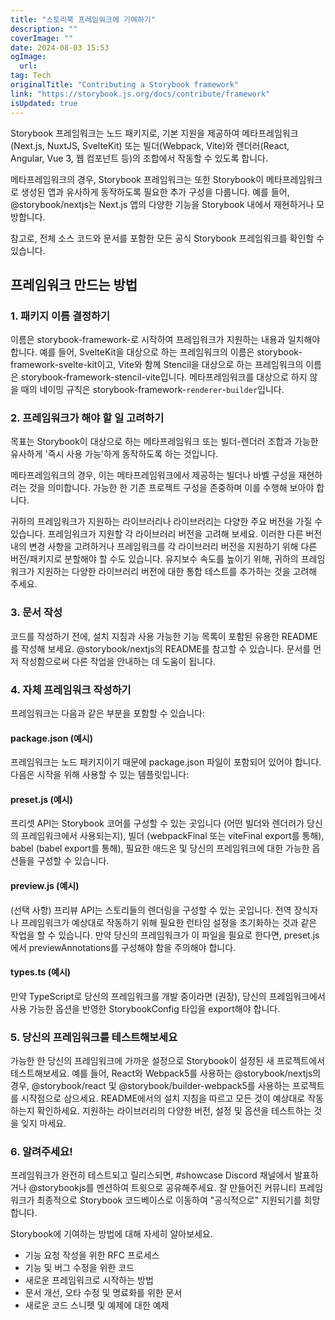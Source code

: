 ```yaml
---
title: "스토리북 프레임워크에 기여하기"
description: ""
coverImage: ""
date: 2024-08-03 15:53
ogImage: 
  url: 
tag: Tech
originalTitle: "Contributing a Storybook framework"
link: "https://storybook.js.org/docs/contribute/framework"
isUpdated: true
---
```







Storybook 프레임워크는 노드 패키지로, 기본 지원을 제공하여 메타프레임워크(Next.js, NuxtJS, SvelteKit) 또는 빌더(Webpack, Vite)와 렌더러(React, Angular, Vue 3, 웹 컴포넌트 등)의 조합에서 작동할 수 있도록 합니다.

메타프레임워크의 경우, Storybook 프레임워크는 또한 Storybook이 메타프레임워크로 생성된 앱과 유사하게 동작하도록 필요한 추가 구성을 다룹니다. 예를 들어, @storybook/nextjs는 Next.js 앱의 다양한 기능을 Storybook 내에서 재현하거나 모방합니다.

참고로, 전체 소스 코드와 문서를 포함한 모든 공식 Storybook 프레임워크를 확인할 수 있습니다.

## 프레임워크 만드는 방법



### 1. 패키지 이름 결정하기

이름은 storybook-framework-로 시작하여 프레임워크가 지원하는 내용과 일치해야 합니다. 예를 들어, SvelteKit을 대상으로 하는 프레임워크의 이름은 storybook-framework-svelte-kit이고, Vite와 함께 Stencil을 대상으로 하는 프레임워크의 이름은 storybook-framework-stencil-vite입니다. 메타프레임워크를 대상으로 하지 않을 때의 네이밍 규칙은 storybook-framework-`renderer`-`builder`입니다.

### 2. 프레임워크가 해야 할 일 고려하기

목표는 Storybook이 대상으로 하는 메타프레임워크 또는 빌더-렌더러 조합과 가능한 유사하게 '즉시 사용 가능'하게 동작하도록 하는 것입니다.



메타프레임워크의 경우, 이는 메타프레임워크에서 제공하는 빌더나 바벨 구성을 재현하려는 것을 의미합니다. 가능한 한 기존 프로젝트 구성을 존중하며 이를 수행해 보아야 합니다.

귀하의 프레임워크가 지원하는 라이브러리나 라이브러리는 다양한 주요 버전을 가질 수 있습니다. 프레임워크가 지원할 각 라이브러리 버전을 고려해 보세요. 이러한 다른 버전 내의 변경 사항을 고려하거나 프레임워크를 각 라이브러리 버전을 지원하기 위해 다른 버전/패키지로 분할해야 할 수도 있습니다. 유지보수 속도를 높이기 위해, 귀하의 프레임워크가 지원하는 다양한 라이브러리 버전에 대한 통합 테스트를 추가하는 것을 고려해 주세요.

### 3. 문서 작성

코드를 작성하기 전에, 설치 지침과 사용 가능한 기능 목록이 포함된 유용한 README를 작성해 보세요. @storybook/nextjs의 README를 참고할 수 있습니다. 문서를 먼저 작성함으로써 다른 작업을 안내하는 데 도움이 됩니다.



### 4. 자체 프레임워크 작성하기

프레임워크는 다음과 같은 부분을 포함할 수 있습니다:

#### package.json (예시)

프레임워크는 노드 패키지이기 때문에 package.json 파일이 포함되어 있어야 합니다. 다음은 시작을 위해 사용할 수 있는 템플릿입니다:



#### preset.js (예시)

프리셋 API는 Storybook 코어를 구성할 수 있는 곳입니다 (어떤 빌더와 렌더러가 당신의 프레임워크에서 사용되는지), 빌더 (webpackFinal 또는 viteFinal export를 통해), babel (babel export를 통해), 필요한 애드온 및 당신의 프레임워크에 대한 가능한 옵션들을 구성할 수 있습니다.

#### preview.js (예시)

(선택 사항) 프리뷰 API는 스토리들의 렌더링을 구성할 수 있는 곳입니다. 전역 장식자나 프레임워크가 예상대로 작동하기 위해 필요한 런타임 설정을 초기화하는 것과 같은 작업을 할 수 있습니다. 만약 당신의 프레임워크가 이 파일을 필요로 한다면, preset.js에서 previewAnnotations를 구성해야 함을 주의해야 합니다.



#### types.ts (예시)

만약 TypeScript로 당신의 프레임워크를 개발 중이라면 (권장), 당신의 프레임워크에서 사용 가능한 옵션을 반영한 StorybookConfig 타입을 export해야 합니다.

### 5. 당신의 프레임워크를 테스트해보세요

가능한 한 당신의 프레임워크에 가까운 설정으로 Storybook이 설정된 새 프로젝트에서 테스트해보세요. 예를 들어, React와 Webpack5를 사용하는 @storybook/nextjs의 경우, @storybook/react 및 @storybook/builder-webpack5를 사용하는 프로젝트를 시작점으로 삼으세요. README에서의 설치 지침을 따르고 모든 것이 예상대로 작동하는지 확인하세요. 지원하는 라이브러리의 다양한 버전, 설정 및 옵션을 테스트하는 것을 잊지 마세요.



### 6. 알려주세요!

프레임워크가 완전히 테스트되고 릴리스되면, #showcase Discord 채널에서 발표하거나 @storybookjs를 멘션하여 트윗으로 공유해주세요. 잘 만들어진 커뮤니티 프레임워크가 최종적으로 Storybook 코드베이스로 이동하여 "공식적으로" 지원되기를 희망합니다.

Storybook에 기여하는 방법에 대해 자세히 알아보세요.

- 기능 요청 작성을 위한 RFC 프로세스
- 기능 및 버그 수정을 위한 코드
- 새로운 프레임워크로 시작하는 방법
- 문서 개선, 오타 수정 및 명료화를 위한 문서
- 새로운 코드 스니펫 및 예제에 대한 예제